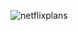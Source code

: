 ![netflixplans](https://github.com/KahramanEce/NetflixPlans-TemplateMethod_DesignPattern/assets/156085962/900832d6-033b-4490-98be-f76f7a27b62c)
